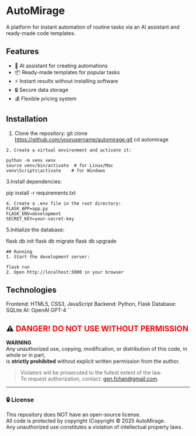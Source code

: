 # AutoMirage
A platform for instant automation of routine tasks via an AI assistant and ready-made code templates.

## Features

- 🤖 AI assistant for creating automations
- 📦 Ready-made templates for popular tasks
- ⚡ Instant results without installing software
- 🔒 Secure data storage
- 💰 Flexible pricing system

## Installation

1. Clone the repository:
git clone https://github.com/yourusername/automirage.git
cd automirage
```
2. Create a virtual environment and activate it:

python -m venv venv
source venv/bin/activate  # for Linux/Mac
venv\Scripts\activate    # for Windows
```
3.Install dependencies:

pip install -r requirements.txt
```
4. Create a .env file in the root directory:
FLASK_APP=app.py
FLASK_ENV=development
SECRET_KEY=your-secret-key
```
5.Initialize the database:

flask db init
flask db migrate
flask db upgrade
```
## Running
1. Start the development server:

flask run
2. Open http://localhost:5000 in your browser
```                                                                         
## Technologies
Frontend: HTML5, CSS3, JavaScript
Backend: Python, Flask
Database: SQLite
AI: OpenAI GPT-4
``
## ⚠️ <span style="color:red">DANGER! DO NOT USE WITHOUT PERMISSION</span>

**WARNING**  
Any unauthorized use, copying, modification, or distribution of this code, in whole or in part,  
is **strictly prohibited** without explicit written permission from the author.

> Violators will be prosecuted to the fullest extent of the law.  
> To request authorization, contact: [gen.fchan@gmail.com](mailto:gen.fchan@gmail.com).

---

### 🔒 License
This repository does NOT have an open-source license.  
All code is protected by copyright (Copyright © 2025 AutoMirage.  
Any unauthorized use constitutes a violation of intellectual property laws.
